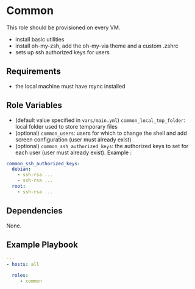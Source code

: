 # Common

This role should be provisioned on every VM.

* install basic utilities
* install oh-my-zsh, add the oh-my-via theme and
  a custom .zshrc
* sets up ssh authorized keys for users

## Requirements

* the local machine must have rsync installed

## Role Variables

* (default value specified in `vars/main.yml`) `common_local_tmp_folder`: local folder used to store temporary files
* (optional) `common_users`: users for which to change the shell and add screen configuration (user must already exist)
* (optional) `common_ssh_authorized_keys`: the authorized keys to set for each user (user must already exist).
Example :
```yaml
common_ssh_authorized_keys:
  debian:
    - ssh-rsa ...
    - ssh-rsa ...
  root:
    - ssh-rsa ...
```

## Dependencies

None.

## Example Playbook

```yaml
---
- hosts: all

  roles:
     - common
```
